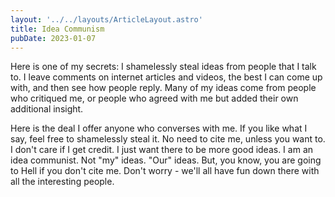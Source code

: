 ```yaml
---
layout: '../../layouts/ArticleLayout.astro'
title: Idea Communism
pubDate: 2023-01-07
---
```


Here is one of my secrets: I shamelessly steal ideas from people that I talk to. I leave comments on internet articles and videos, the best I can come up with, and then see how people reply. Many of my ideas come from people who critiqued me, or people who agreed with me but added their own additional insight.

Here is the deal I offer anyone who converses with me. If you like what I say, feel free to shamelessly steal it. No need to cite me, unless you want to. I don't care if I get credit. I just want there to be more good ideas. I am an idea communist. Not "my" ideas. "Our" ideas. But, you know, you are going to Hell if you don't cite me. Don't worry - we'll all have fun down there with all the interesting people.